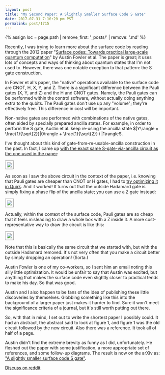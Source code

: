 ```yaml
---
layout: post
title: "My Second Paper: A Slightly Smaller Surface Code S Gate"
date: 2017-07-31 7:10:20 pm PST
permalink: post/1715
---
```


{% assign loc = page.path | remove_first: '_posts/' | remove: '.md' %}

Recently, I was trying to learn more about the surface code by reading through the 2012 paper "[Surface codes: Towards practical large-scale quantum computation](https://arxiv.org/abs/1208.0928)" by Austin Fowler et al.
The paper is great; it uses lots of concepts and ways of thinking about quantum states that I'm not used to.
However, there was one notable exception to that pattern: the S gate construction.

In Fowler et al's paper, the "native" operations available to the surface code are CNOT, H, X, Y, and Z.
There is a significant difference between the Pauli gates (X, Y, and Z) and the H and CNOT gates.
Namely, the Pauli gates can be performed within the control software, without actually doing anything extra to the qubits.
The Pauli gates don't use up any "volume"; they're effectively free.
This difference in cost will be important.

Non-native gates are performed with combinations of the native gates, often aided by specially prepared ancilla states.
For example, in order to perform the S gate, Austin et al. keep re-using the ancilla state $|Y\rangle = \frac{1}{\sqrt{2}}|0\rangle + \frac{1}{\sqrt{2}} i |1\rangle$.

I've thought about this kind of gate-from-re-usable-ancilla construction in the past.
In fact, I came up [with the exact same S-gate-via-ancilla circuit as the one used in the paper](/post/1622):

<img style="max-width:100%; border:1px solid gray; padding: 5px;" src="/assets/{{ loc }}/old-s-gate.png"/>

As soon as I saw the above circuit in the context of the paper, i.e. knowing that Pauli gates are cheaper than CNOT or H gates, I had to [try optimizing it in Quirk](http://algassert.com/quirk#circuit=%7B%22cols%22%3A%5B%5B%22X%5E-%C2%BD%22%2C1%2C%22H%22%5D%2C%5B1%2C1%2C%22%E2%80%A2%22%2C%22X%22%5D%2C%5B%22%E2%80%A6%22%2C1%2C%22%E2%80%A6%22%5D%2C%5B1%2C1%2C%22Amps2%22%5D%2C%5B%22Bloch%22%5D%2C%5B%22X%22%2C1%2C%22%E2%80%A2%22%5D%2C%5B%22H%22%5D%2C%5B%22X%22%2C1%2C%22%E2%80%A2%22%5D%2C%5B%22H%22%5D%2C%5B%22Bloch%22%2C1%2C%22Amps2%22%5D%5D%7D).
And it worked!
It turns out that the outside Hadamard gate is simply fixing a phase flip of the ancilla state; you can use a Z gate instead:

<img style="max-width:100%; border:1px solid gray; padding: 5px;" src="/assets/{{ loc }}/new-s-gate.png"/>

Actually, within the context of the surface code, Pauli gates are so cheap that it feels misleading to draw a whole box with a Z inside it.
A more cost-representative way to draw the circuit is like this:

<img style="max-width:100%; border:1px solid gray; padding: 5px;" src="/assets/{{ loc }}/new-s-gate-compact.png"/>

Note that this is basically the same circuit that we started with, but with the outside Hadamard removed.
It's not very often that you make a circuit better by simply dropping an operation!
(Sorta.)

Austin Fowler is one of my co-workers, so I sent him an email noting this silly little optimization.
It would be unfair to say that Austin was excited, but anything that makes the surface code even slightly closer to practical tends to make his day.
So that was good.

Austin and I also happen to be fans of the idea of publishing these little discoveries by themselves.
Globbing something like this into the background of a larger paper just makes it harder to find.
Sure it won't meet the significance criteria of a journal, but it's still worth putting out there.

So, with that in mind, I set out to write the shortest paper I possibly could.
It had an abstract, the abstract said to look at figure 1, and figure 1 was the old circuit followed by the new circuit.
Also there was a reference.
It took all of half of a page.

Austin didn't find the extreme brevity as funny as I did, unfortunately.
He fleshed out the paper with some justification, a more appropriate set of references, and some follow-up diagrams.
The result is now on the arXiv as: ["A slightly smaller surface code S gate"](https://arxiv.org/abs/1708.00054).

[Discuss on reddit](https://www.reddit.com/r/algassert/comments/6s1pcs/comment_thread_my_second_paper_a_slightly_smaller/)
